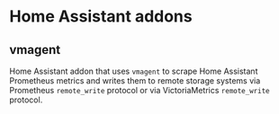 # Home Assistant addons

## vmagent

Home Assistant addon that uses `vmagent` to scrape Home Assistant Prometheus metrics and writes them to remote storage systems via Prometheus `remote_write` protocol or via VictoriaMetrics `remote_write` protocol.
